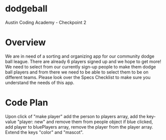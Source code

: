 # dodgeball
 Austin Coding Academy - Checkpoint 2

# Overview
We are in need of a sorting and organizing app for our community dodge ball league. There are already 6 players signed up and we hope to get more! We need to select from our currently sign-up people to make them dodge ball players and from there we need to be able to select them to be on different teams. Please look over the Specs Checklist to make sure you understand the needs of this app.


# Code Plan
Upon click of "make player"
add the person to players array, add the key-value "player: new" and remove them from people object
if blue clicked, add player to bluePlayers array, remove the player from the player array. Extend the keys "color" and "mascot".